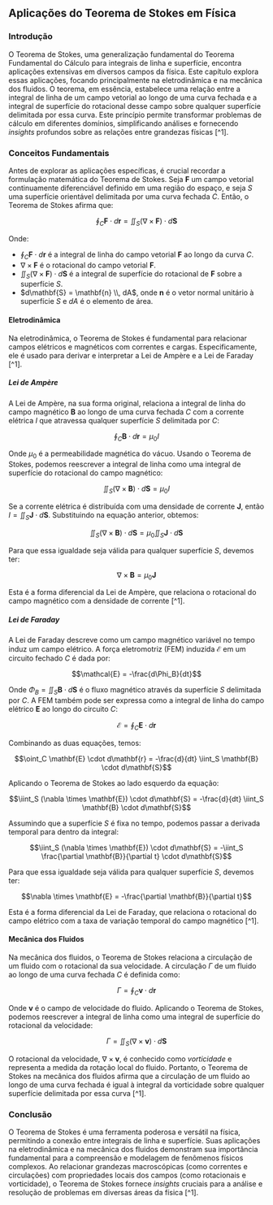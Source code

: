 ## Aplicações do Teorema de Stokes em Física

### Introdução
O Teorema de Stokes, uma generalização fundamental do Teorema Fundamental do Cálculo para integrais de linha e superfície, encontra aplicações extensivas em diversos campos da física. Este capítulo explora essas aplicações, focando principalmente na eletrodinâmica e na mecânica dos fluidos. O teorema, em essência, estabelece uma relação entre a integral de linha de um campo vetorial ao longo de uma curva fechada e a integral de superfície do rotacional desse campo sobre qualquer superfície delimitada por essa curva. Este princípio permite transformar problemas de cálculo em diferentes domínios, simplificando análises e fornecendo *insights* profundos sobre as relações entre grandezas físicas [^1].

### Conceitos Fundamentais
Antes de explorar as aplicações específicas, é crucial recordar a formulação matemática do Teorema de Stokes. Seja $\mathbf{F}$ um campo vetorial continuamente diferenciável definido em uma região do espaço, e seja $S$ uma superfície orientável delimitada por uma curva fechada $C$. Então, o Teorema de Stokes afirma que:

$$\oint_C \mathbf{F} \cdot d\mathbf{r} = \iint_S (\nabla \times \mathbf{F}) \cdot d\mathbf{S}$$

Onde:
- $\oint_C \mathbf{F} \cdot d\mathbf{r}$ é a integral de linha do campo vetorial $\mathbf{F}$ ao longo da curva $C$.
- $\nabla \times \mathbf{F}$ é o rotacional do campo vetorial $\mathbf{F}$.
- $\iint_S (\nabla \times \mathbf{F}) \cdot d\mathbf{S}$ é a integral de superfície do rotacional de $\mathbf{F}$ sobre a superfície $S$.
- $d\mathbf{S} = \mathbf{n} \\, dA$, onde $\mathbf{n}$ é o vetor normal unitário à superfície $S$ e $dA$ é o elemento de área.

#### Eletrodinâmica
Na eletrodinâmica, o Teorema de Stokes é fundamental para relacionar campos elétricos e magnéticos com correntes e cargas. Especificamente, ele é usado para derivar e interpretar a Lei de Ampère e a Lei de Faraday [^1].

##### Lei de Ampère
A Lei de Ampère, na sua forma original, relaciona a integral de linha do campo magnético $\mathbf{B}$ ao longo de uma curva fechada $C$ com a corrente elétrica $I$ que atravessa qualquer superfície $S$ delimitada por $C$:

$$\oint_C \mathbf{B} \cdot d\mathbf{r} = \mu_0 I$$

Onde $\mu_0$ é a permeabilidade magnética do vácuo. Usando o Teorema de Stokes, podemos reescrever a integral de linha como uma integral de superfície do rotacional do campo magnético:

$$\iint_S (\nabla \times \mathbf{B}) \cdot d\mathbf{S} = \mu_0 I$$

Se a corrente elétrica é distribuída com uma densidade de corrente $\mathbf{J}$, então $I = \iint_S \mathbf{J} \cdot d\mathbf{S}$. Substituindo na equação anterior, obtemos:

$$\iint_S (\nabla \times \mathbf{B}) \cdot d\mathbf{S} = \mu_0 \iint_S \mathbf{J} \cdot d\mathbf{S}$$

Para que essa igualdade seja válida para qualquer superfície $S$, devemos ter:

$$\nabla \times \mathbf{B} = \mu_0 \mathbf{J}$$

Esta é a forma diferencial da Lei de Ampère, que relaciona o rotacional do campo magnético com a densidade de corrente [^1].

##### Lei de Faraday
A Lei de Faraday descreve como um campo magnético variável no tempo induz um campo elétrico. A força eletromotriz (FEM) induzida $\mathcal{E}$ em um circuito fechado $C$ é dada por:

$$\mathcal{E} = -\frac{d\Phi_B}{dt}$$

Onde $\Phi_B = \iint_S \mathbf{B} \cdot d\mathbf{S}$ é o fluxo magnético através da superfície $S$ delimitada por $C$. A FEM também pode ser expressa como a integral de linha do campo elétrico $\mathbf{E}$ ao longo do circuito $C$:

$$\mathcal{E} = \oint_C \mathbf{E} \cdot d\mathbf{r}$$

Combinando as duas equações, temos:

$$\oint_C \mathbf{E} \cdot d\mathbf{r} = -\frac{d}{dt} \iint_S \mathbf{B} \cdot d\mathbf{S}$$

Aplicando o Teorema de Stokes ao lado esquerdo da equação:

$$\iint_S (\nabla \times \mathbf{E}) \cdot d\mathbf{S} = -\frac{d}{dt} \iint_S \mathbf{B} \cdot d\mathbf{S}$$

Assumindo que a superfície $S$ é fixa no tempo, podemos passar a derivada temporal para dentro da integral:

$$\iint_S (\nabla \times \mathbf{E}) \cdot d\mathbf{S} = -\iint_S \frac{\partial \mathbf{B}}{\partial t} \cdot d\mathbf{S}$$

Para que essa igualdade seja válida para qualquer superfície $S$, devemos ter:

$$\nabla \times \mathbf{E} = -\frac{\partial \mathbf{B}}{\partial t}$$

Esta é a forma diferencial da Lei de Faraday, que relaciona o rotacional do campo elétrico com a taxa de variação temporal do campo magnético [^1].

#### Mecânica dos Fluidos
Na mecânica dos fluidos, o Teorema de Stokes relaciona a circulação de um fluido com o rotacional da sua velocidade. A circulação $\Gamma$ de um fluido ao longo de uma curva fechada $C$ é definida como:

$$\Gamma = \oint_C \mathbf{v} \cdot d\mathbf{r}$$

Onde $\mathbf{v}$ é o campo de velocidade do fluido. Aplicando o Teorema de Stokes, podemos reescrever a integral de linha como uma integral de superfície do rotacional da velocidade:

$$\Gamma = \iint_S (\nabla \times \mathbf{v}) \cdot d\mathbf{S}$$

O rotacional da velocidade, $\nabla \times \mathbf{v}$, é conhecido como *vorticidade* e representa a medida da rotação local do fluido. Portanto, o Teorema de Stokes na mecânica dos fluidos afirma que a circulação de um fluido ao longo de uma curva fechada é igual à integral da vorticidade sobre qualquer superfície delimitada por essa curva [^1].

### Conclusão
O Teorema de Stokes é uma ferramenta poderosa e versátil na física, permitindo a conexão entre integrais de linha e superfície. Suas aplicações na eletrodinâmica e na mecânica dos fluidos demonstram sua importância fundamental para a compreensão e modelagem de fenômenos físicos complexos. Ao relacionar grandezas macroscópicas (como correntes e circulações) com propriedades locais dos campos (como rotacionais e vorticidade), o Teorema de Stokes fornece *insights* cruciais para a análise e resolução de problemas em diversas áreas da física [^1].
<!-- END -->